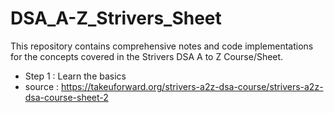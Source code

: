 # DSA_A-Z_Strivers_Sheet
This repository contains comprehensive notes and code implementations for the concepts covered in the Strivers DSA A to Z Course/Sheet.
- Step 1 : Learn the basics
- source : https://takeuforward.org/strivers-a2z-dsa-course/strivers-a2z-dsa-course-sheet-2

